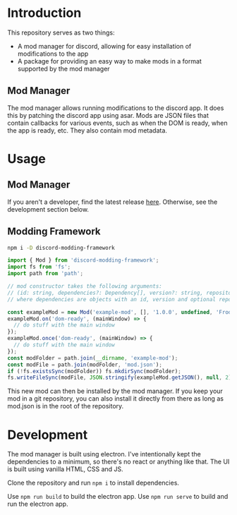 # Introduction

This repository serves as two things:
- A mod manager for discord, allowing for easy installation of modifications to the app
- A package for providing an easy way to make mods in a format supported by the mod manager

## Mod Manager

The mod manager allows running modifications to the discord app. It does this by patching the discord app using asar.
Mods are JSON files that contain callbacks for various events, such as when the DOM is ready, when the app is ready, etc.
They also contain mod metadata.

# Usage

## Mod Manager

If you aren't a developer, find the latest release [here](https://github.com/frodi-karlsson/discord-mod-manager/releases/latest).
Otherwise, see the development section below.

## Modding Framework

```bash
npm i -D discord-modding-framework
```

```ts
import { Mod } from 'discord-modding-framework';
import fs from 'fs';
import path from 'path';

// mod constructor takes the following arguments:
// (id: string, dependencies?: Dependency[], version?: string, repository?: string, author?: string, description?: string, homepage?: string);
// where dependencies are objects with an id, version and optional repository

const exampleMod = new Mod('example-mod', [], '1.0.0', undefined, 'Frodi', 'An example mod');
exampleMod.on('dom-ready', (mainWindow) => {
  // do stuff with the main window
});
exampleMod.once('dom-ready', (mainWindow) => {
  // do stuff with the main window
});
const modFolder = path.join(__dirname, 'example-mod');
const modFile = path.join(modFolder, 'mod.json');
if (!fs.existsSync(modFolder)) fs.mkdirSync(modFolder);
fs.writeFileSync(modFile, JSON.stringify(exampleMod.getJSON(), null, 2));
```

This new mod can then be installed by the mod manager. If you keep your mod in a git repository, you can also install it directly from there as long as mod.json is in the root of the repository.

# Development

The mod manager is built using electron. I've intentionally kept the dependencies to a minimum, so there's no react or anything like that. The UI is built using vanilla HTML, CSS and JS.

Clone the repository and run `npm i` to install dependencies.

Use `npm run build` to build the electron app.
Use `npm run serve` to build and run the electron app.



